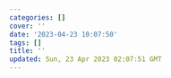 ```yaml
---
categories: []
cover: ''
date: '2023-04-23 10:07:50'
tags: []
title: ''
updated: Sun, 23 Apr 2023 02:07:51 GMT
---
```

